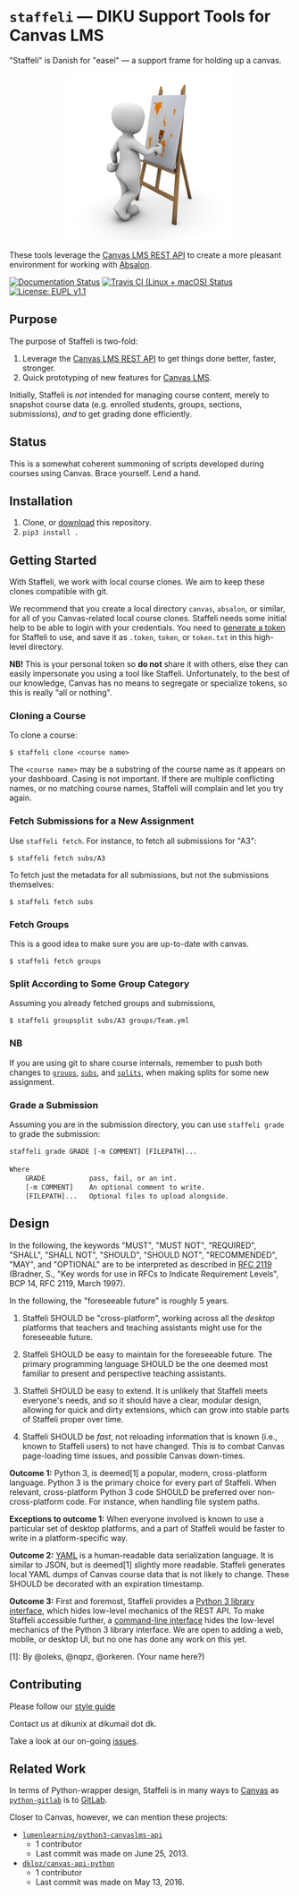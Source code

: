 # `staffeli` — DIKU Support Tools for Canvas LMS

"Staffeli" is Danish for "easel" — a support frame for holding up a canvas.

<p align="center"><img src ="logo.jpg" width="300" alt="An Easel"
title="Image license: CC0; Source:
https://pixabay.com/en/art-painting-modern-art-mural-1027828/"/></p>

These tools leverage the [Canvas LMS REST
API](https://canvas.instructure.com/doc/api/index.html) to create a more
pleasant environment for working with [Absalon](https://absalon.ku.dk/).

[![Documentation Status](https://readthedocs.org/projects/staffeli/badge/)](http://staffeli.readthedocs.io/en/latest/)
[![Travis CI (Linux + macOS) Status](https://travis-ci.org/DIKU-EDU/staffeli.svg)](https://travis-ci.org/DIKU-EDU/staffeli)
[![License: EUPL v1.1](https://img.shields.io/badge/license-EUPL%20v1.1-blue.svg)](https://github.com/DIKU-EDU/Staffeli/blob/master/LICENSE.md)

## Purpose

The purpose of Staffeli is two-fold:

1. Leverage the [Canvas LMS REST
API](https://canvas.instructure.com/doc/api/index.html) to get things done
better, faster, stronger.
1. Quick prototyping of new features for [Canvas
LMS](https://www.canvaslms.com/).

Initially, Staffeli is _not_ intended for managing course content, merely to
snapshot course data (e.g. enrolled students, groups, sections, submissions),
_and_ to get grading done efficiently.

## Status

This is a somewhat coherent summoning of scripts developed during courses using
Canvas. Brace yourself. Lend a hand.

## Installation

1. Clone, or
   [download](https://github.com/DIKU-EDU/staffeli/archive/master.zip) this
   repository.
2. `pip3 install .`

## Getting Started

With Staffeli, we work with local course clones. We aim to keep these clones
compatible with git.

We recommend that you create a local directory `canvas`, `absalon`, or similar,
for all of you Canvas-related local course clones. Staffeli needs some initial
help to be able to login with your credentials. You need to [generate a
token](https://guides.instructure.com/m/4214/l/40399-how-do-i-obtain-an-api-access-token-for-an-account)
for Staffeli to use, and save it as `.token`, `token`, or `token.txt` in this
high-level directory.

**NB!** This is your personal token so **do not** share it with others, else
they can easily impersonate you using a tool like Staffeli. Unfortunately, to
the best of our knowledge, Canvas has no means to segregate or specialize
tokens, so this is really "all or nothing".

### Cloning a Course

To clone a course:

```
$ staffeli clone <course name>
```

The `<course name>` may be a substring of the course name as it appears on your
dashboard. Casing is not important. If there are multiple conflicting names, or
no matching course names, Staffeli will complain and let you try again.

### Fetch Submissions for a New Assignment

Use `staffeli fetch`. For instance, to fetch all submissions for "A3":

```
$ staffeli fetch subs/A3
```

To fetch just the metadata for all submissions, but not the submissions
themselves:

```
$ staffeli fetch subs
```

### Fetch Groups

This is a good idea to make sure you are up-to-date with canvas.

```
$ staffeli fetch groups
```

### Split According to Some Group Category

Assuming you already fetched groups and submissions,

```
$ staffeli groupsplit subs/A3 groups/Team.yml
```

### NB

If you are using git to share course internals, remember to push both changes
to [`groups`](groups), [`subs`](subs), and [`splits`](splits), when making
splits for some new assignment.

### Grade a Submission

Assuming you are in the submission directory, you can use `staffeli grade` to
grade the submission:

```
staffeli grade GRADE [-m COMMENT] [FILEPATH]...

Where
    GRADE           pass, fail, or an int.
    [-m COMMENT]    An optional comment to write.
    [FILEPATH]...   Optional files to upload alongside.
```

## Design

In the following, the keywords "MUST", "MUST NOT", "REQUIRED", "SHALL", "SHALL
NOT", "SHOULD", "SHOULD NOT", "RECOMMENDED", "MAY", and "OPTIONAL" are to be
interpreted as described in [RFC 2119](http://tools.ietf.org/html/rfc2119)
(Bradner, S., "Key words for use in RFCs to Indicate Requirement Levels", BCP
14, RFC 2119, March 1997).

In the following, the "foreseeable future" is roughly 5 years.

1. Staffeli SHOULD be "cross-platform", working across all the *desktop*
   platforms that teachers and teaching assistants might use for the foreseeable
   future.

2. Staffeli SHOULD be easy to maintain for the foreseeable future. The primary
   programming language SHOULD be the one deemed most familiar to present and
   perspective teaching assistants.

3. Staffeli SHOULD be easy to extend. It is unlikely that Staffeli
   meets everyone's needs, and so it should have a clear, modular design,
   allowing for quick and dirty extensions, which can grow into stable parts
   of Staffeli proper over time.

4. Staffeli SHOULD be *fast*, not reloading information that is known (i.e.,
   known to Staffeli users) to not have changed. This is to combat Canvas
   page-loading time issues, and possible Canvas down-times.

**Outcome 1:** Python 3, is deemed[1] a popular, modern, cross-platform language.
Python 3 is the primary choice for every part of Staffeli. When relevant,
cross-platform Python 3 code SHOULD be preferred over non-cross-platform code.
For instance, when handling file system paths.

**Exceptions to outcome 1:** When everyone involved is known to use a
particular set of desktop platforms, and a part of Staffeli would be faster to
write in a platform-specific way.

**Outcome 2:** [YAML](http://yaml.org/) is a human-readable data serialization
language. It is similar to JSON, but is deemed[1] slightly more readable.
Staffeli generates local YAML dumps of Canvas course data that is not likely to
change. These SHOULD be decorated with an expiration timestamp.

**Outcome 3:** First and foremost, Staffeli provides a [Python 3 library
interface](src/canvas.py), which hides low-level mechanics of the REST API. To
make Staffeli accessible further, a [command-line interface](src/CanvasTA)
hides the low-level mechanics of the Python 3 library interface. We are open to
adding a web, mobile, or desktop UI, but no one has done any work on this yet.

[1]: By @oleks, @nqpz, @orkeren. (Your name here?)

## Contributing

Please follow our [style guide](STYLE.md)

Contact us at dikunix at dikumail dot dk.

Take a look at our on-going [issues](https://github.com/DIKU-EDU/Staffeli/issues).

## Related Work

In terms of Python-wrapper design, Staffeli is in many ways to
[Canvas](https://www.canvaslms.com/) as
[`python-gitlab`](http://python-gitlab.readthedocs.io/en/stable/) is to
[GitLab](https://about.gitlab.com/).

Closer to Canvas, however, we can mention these projects:

* [`lumenlearning/python3-canvaslms-api`](https://github.com/lumenlearning/python3-canvaslms-api)
  * 1 contributor
  * Last commit was made on June 25, 2013.
* [`dkloz/canvas-api-python`](https://github.com/dkloz/canvas-api-python)
  * 1 contributor
  * Last commit was made on May 13, 2016.
